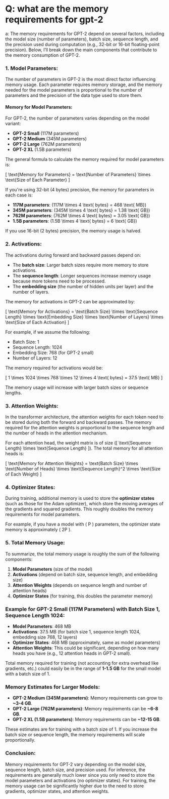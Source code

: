 # Q: what are the memory requirements for gpt-2

a: The memory requirements for GPT-2 depend on several factors, including the model size (number of parameters), batch size, sequence length, and the precision used during computation (e.g., 32-bit or 16-bit floating-point precision). Below, I’ll break down the main components that contribute to the memory consumption of GPT-2.

### 1. **Model Parameters**:
The number of parameters in GPT-2 is the most direct factor influencing memory usage. Each parameter requires memory storage, and the memory needed for the model parameters is proportional to the number of parameters and the precision of the data type used to store them.

#### Memory for Model Parameters:
For GPT-2, the number of parameters varies depending on the model variant:

- **GPT-2 Small** (117M parameters)
- **GPT-2 Medium** (345M parameters)
- **GPT-2 Large** (762M parameters)
- **GPT-2 XL** (1.5B parameters)

The general formula to calculate the memory required for model parameters is:

\[
\text{Memory for Parameters} = \text{Number of Parameters} \times \text{Size of Each Parameter}
\]

If you're using 32-bit (4 bytes) precision, the memory for parameters in each case is:

- **117M parameters**: \(117M \times 4 \text{ bytes} = 468 \text{ MB}\)
- **345M parameters**: \(345M \times 4 \text{ bytes} = 1.38 \text{ GB}\)
- **762M parameters**: \(762M \times 4 \text{ bytes} = 3.05 \text{ GB}\)
- **1.5B parameters**: \(1.5B \times 4 \text{ bytes} = 6 \text{ GB}\)

If you use 16-bit (2 bytes) precision, the memory usage is halved.

### 2. **Activations**:
The activations during forward and backward passes depend on:
- The **batch size**: Larger batch sizes require more memory to store activations.
- The **sequence length**: Longer sequences increase memory usage because more tokens need to be processed.
- The **embedding size** (the number of hidden units per layer) and the number of layers.

The memory for activations in GPT-2 can be approximated by:

\[
\text{Memory for Activations} = \text{Batch Size} \times \text{Sequence Length} \times \text{Embedding Size} \times \text{Number of Layers} \times \text{Size of Each Activation}
\]

For example, if we assume the following:
- Batch Size: 1
- Sequence Length: 1024
- Embedding Size: 768 (for GPT-2 small)
- Number of Layers: 12

The memory required for activations would be:

\[
1 \times 1024 \times 768 \times 12 \times 4 \text{ bytes} = 37.5 \text{ MB}
\]

The memory usage will increase with larger batch sizes or sequence lengths.

### 3. **Attention Weights**:
In the transformer architecture, the attention weights for each token need to be stored during both the forward and backward passes. The memory required for the attention weights is proportional to the sequence length and the number of heads in the attention mechanism.

For each attention head, the weight matrix is of size \([ \text{Sequence Length} \times \text{Sequence Length} ]\). The total memory for all attention heads is:

\[
\text{Memory for Attention Weights} = \text{Batch Size} \times \text{Number of Heads} \times \text{Sequence Length}^2 \times \text{Size of Each Weight}
\]

### 4. **Optimizer States**:
During training, additional memory is used to store the **optimizer states** (such as those for the Adam optimizer), which store the moving averages of the gradients and squared gradients. This roughly doubles the memory requirements for model parameters.

For example, if you have a model with \( P \) parameters, the optimizer state memory is approximately \( 2P \).

### 5. **Total Memory Usage**:
To summarize, the total memory usage is roughly the sum of the following components:
1. **Model Parameters** (size of the model)
2. **Activations** (depend on batch size, sequence length, and embedding size)
3. **Attention Weights** (depends on sequence length and number of attention heads)
4. **Optimizer States** (for training, this doubles the parameter memory)

### Example for GPT-2 Small (117M Parameters) with Batch Size 1, Sequence Length 1024:
- **Model Parameters**: 468 MB
- **Activations**: 37.5 MB (for batch size 1, sequence length 1024, embedding size 768, 12 layers)
- **Optimizer States**: 468 MB (approximately, same as model parameters)
- **Attention Weights**: This could be significant, depending on how many heads you have (e.g., 12 attention heads in GPT-2 small).

Total memory required for training (not accounting for extra overhead like gradients, etc.) could easily be in the range of **1-1.5 GB** for the small model with a batch size of 1.

### Memory Estimates for Larger Models:
- **GPT-2 Medium (345M parameters)**: Memory requirements can grow to **~3-4 GB**.
- **GPT-2 Large (762M parameters)**: Memory requirements can be **~6-8 GB**.
- **GPT-2 XL (1.5B parameters)**: Memory requirements can be **~12-15 GB**.

These estimates are for training with a batch size of 1. If you increase the batch size or sequence length, the memory requirements will scale proportionally.

### Conclusion:
Memory requirements for GPT-2 vary depending on the model size, sequence length, batch size, and precision used. For inference, the requirements are generally much lower since you only need to store the model parameters and activations (no optimizer states). For training, the memory usage can be significantly higher due to the need to store gradients, optimizer states, and attention weights.